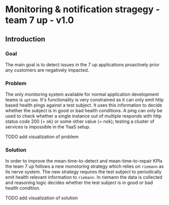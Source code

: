 # Monitoring & notification stragegy - team 7 up - v1.0

## Introduction

### Goal
The main goal is to detect issues in the 7 up applications proactively prior any customers are negatively impacted.

### Problem
The only monitoring system available for normal application development teams is `uptime`. It's functionality is very constrained as it can only emit http based health pings against a test subject. It uses this information to decide whether the subject is in good or bad health conditions. A ping can only be used to check whether a single instance out of multiple responds with http status code 200 (= ok) or some other value (= nok); testing a cluster of services is impossible in the YaaS setup.

TODO add visualization of problem

### Solution
In order to improve the mean-time-to-detect and mean-time-to-repair KPIs the team 7 up follows a new monotoring strategy which relies on `riemann` as its nerve system. The new strategy requires the test subject to periodically emit health relevant information to `riemann`. In riemann the data is collected and reasoning logic decides whether the test subject is in good or bad health condition.

TODO add visualization of solution
